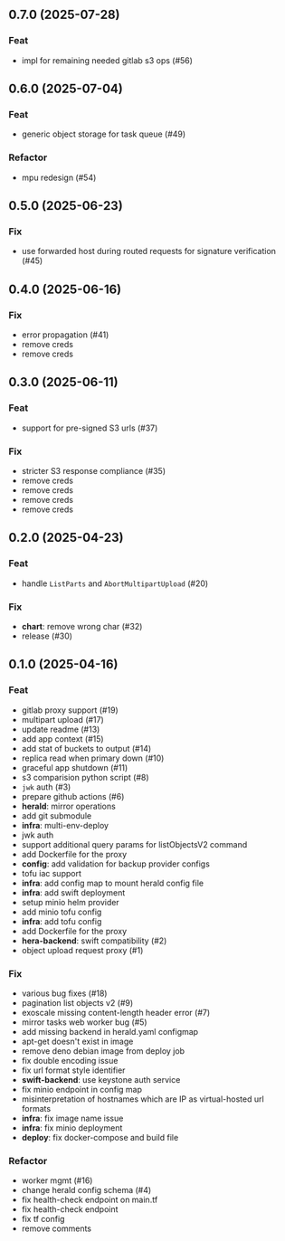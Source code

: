 ## 0.7.0 (2025-07-28)

### Feat

- impl for remaining needed gitlab s3 ops (#56)

## 0.6.0 (2025-07-04)

### Feat

- generic object storage for task queue (#49)

### Refactor

- mpu redesign (#54)

## 0.5.0 (2025-06-23)

### Fix

- use forwarded host during routed requests for signature verification (#45)

## 0.4.0 (2025-06-16)

### Fix

- error propagation (#41)
- remove creds
- remove creds

## 0.3.0 (2025-06-11)

### Feat

- support for pre-signed S3 urls (#37)

### Fix

- stricter S3 response compliance (#35)
- remove creds
- remove creds
- remove creds
- remove creds

## 0.2.0 (2025-04-23)

### Feat

- handle `ListParts` and `AbortMultipartUpload` (#20)

### Fix

- **chart**: remove wrong char (#32)
- release (#30)

## 0.1.0 (2025-04-16)

### Feat

- gitlab proxy support (#19)
- multipart upload (#17)
- update readme (#13)
- add app context (#15)
- add stat of buckets to output (#14)
- replica read when primary down (#10)
- graceful app shutdown (#11)
- s3 comparision python script (#8)
- `jwk` auth (#3)
- prepare github actions (#6)
- **herald**: mirror operations
- add git submodule
- **infra**: multi-env-deploy
- jwk auth
- support additional query params for listObjectsV2 command
- add Dockerfile for the proxy
- **config**: add validation for backup provider configs
- tofu iac support
- **infra**: add config map to mount herald config file
- **infra**: add swift deployment
- setup minio helm provider
- add minio tofu config
- **infra**: add tofu config
- add Dockerfile for the proxy
- **hera-backend**: swift compatibility (#2)
- object upload request proxy (#1)

### Fix

- various bug fixes (#18)
- pagination list objects v2 (#9)
- exoscale missing content-length header error (#7)
- mirror tasks web worker bug (#5)
- add missing backend in herald.yaml configmap
- apt-get doesn't exist in image
- remove deno debian image from deploy job
- fix double encoding issue
- fix url format style identifier
- **swift-backend**: use keystone auth service
- fix minio endpoint in config map
- misinterpretation of hostnames which are IP as virtual-hosted url formats
- **infra**: fix image name issue
- **infra**: fix minio deployment
- **deploy**: fix docker-compose and build file

### Refactor

- worker mgmt (#16)
- change herald config schema (#4)
- fix health-check endpoint on main.tf
- fix health-check endpoint
- fix tf config
- remove comments
